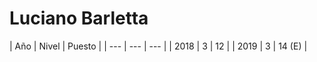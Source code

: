 <h1>Luciano Barletta</h1>
| Año | Nivel | Puesto |
| --- | --- | --- |
| 2018 | 3 | 12 |
| 2019 | 3 | 14 (E) |
